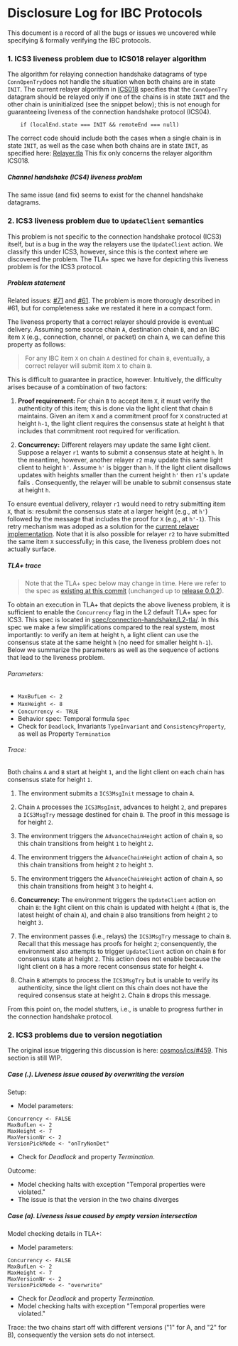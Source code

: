 # Disclosure Log for IBC Protocols

This document is a record of all the bugs or issues we uncovered while specifying & formally verifying the IBC protocols.


### 1. ICS3 liveness problem due to ICS018 relayer algorithm

The algorithm for relaying connection handshake datagrams of type `ConnOpenTry`does not handle the situation when both chains are in state `INIT`.
The current relayer algorithm in [ICS018](https://github.com/cosmos/ics/tree/master/spec/ics-018-relayer-algorithms) specifies that the `ConnOpenTry` datagram should be relayed only if one of the chains is in state `INIT` and the other chain is uninitialized (see the snippet below); this is not enough for guaranteeing liveness of the connection handshake protocol (ICS04).

```
    if (localEnd.state === INIT && remoteEnd === null)
```

The correct code should include both the cases when a single chain is in state `INIT`, as well as the case when both chains are in state `INIT`, as specified here: [Relayer.tla](https://github.com/informalsystems/ibc-rs/blob/master/docs/spec/relayer/Relayer.tla#L174)
This fix only concerns the relayer algorithm ICS018.

##### Channel handshake (ICS4) liveness problem

The same issue (and fix) seems to exist for the channel handshake datagrams.


### 2. ICS3 liveness problem due to `UpdateClient` semantics

This problem is not specific to the connection handshake protocol (ICS3) itself, but is a bug in the way the relayers use the `UpdateClient` action.
We classify this under ICS3, however, since this is the context where we discovered the problem.
The TLA+ spec we have for depicting this liveness problem is for the ICS3 protocol.

##### Problem statement

Related issues: [#71](https://github.com/informalsystems/ibc-rs/issues/71) and [#61](https://github.com/informalsystems/ibc-rs/issues/61).
The problem is more thorougly described in #61, but for completeness sake we restated it here in a compact form.

The liveness property that a correct relayer should provide is eventual delivery.
Assuming some source chain `A`, destination chain `B`, and an IBC item `X` (e.g., connection, channel, or packet) on chain `A`, we can define this property as follows:

> For any IBC item `X` on chain `A` destined for chain `B`, eventually, a correct relayer will submit item `X` to chain `B`.

This is difficult to guarantee in practice, however.
Intuitively, the difficulty arises because of a combination of two factors:

1. __Proof requirement:__ For chain `B` to accept item `X`, it must verify the authenticity of this item; this is done via the light client that chain `B` maintains.
Given an item `X` and a commitment proof for `X` constructed at height `h-1`, the light client requires the consensus state at height `h` that includes that commitment root required for verification.

2. __Concurrency:__ Different relayers may update the same light client.
Suppose a relayer `r1` wants to submit a consensus state at height `h`.
In the meantime, however, another relayer `r2` may update this same light client to height `h'`.
Assume `h'` is bigger than `h`.
If the light client disallows updates with heights smaller than the current height `h'` then `r1`'s update fails .
Consequently, the relayer will be unable to submit consensus state at height `h`.

To ensure eventual delivery, relayer `r1` would need to retry submitting item `X`, that is: resubmit the consensus state at a larger height (e.g., at `h'`) followed by the message that includes the proof for `X` (e.g., at `h'-1`).
This retry mechanism was adoped as a solution for the [current relayer implementation](https://github.com/informalsystems/ibc-rs/blob/master/docs/architecture/adr-002-ibc-relayer.md#ibc-client-consensus-state-vs-relayer-light-client-states-vs-chain-states).
Note that it is also possible for relayer `r2` to have submitted the same item `X` successfully; in this case, the liveness problem does not actually surface.


##### TLA+ trace

> Note that the TLA+ spec below may change in time. Here we refer to the spec as [existing at this commit](https://github.com/informalsystems/ibc-rs/tree/788c36be9e14725c542bd586b4fe4593edb3ca80/docs/spec/connection-handshake/L2-tla) (unchanged up to [release 0.0.2](https://github.com/informalsystems/ibc-rs/releases/tag/v0.0.2)).  

To obtain an execution in TLA+ that depicts the above liveness problem, it is sufficient to enable the `Concurrency` flag in the L2 default TLA+ spec for ICS3.
This spec is located in [spec/connection-handshake/L2-tla/](./spec/connection-handshake/L2-tla/).
In this spec we make a few simplifications compared to the real system, most importantly: to verify an item at height `h`, a light client can use the consensus state at the same height `h` (no need for smaller height `h-1`).
Below we summarize the parameters as well as the sequence of actions that lead to the liveness problem.

###### Parameters:

- `MaxBufLen <- 2`
- `MaxHeight <- 8`
- `Concurrency <- TRUE`
- Behavior spec: Temporal formula `Spec`
- Check for `Deadlock`, Invariants `TypeInvariant` and `ConsistencyProperty`, as well as Property `Termination`

###### Trace:

Both chains `A` and `B` start at height `1`, and the light client on each chain has consensus state for height `1`.

1. The environment submits a `ICS3MsgInit` message to chain `A`.

2. Chain `A` processes the `ICS3MsgInit`, advances to height `2`, and prepares a `ICS3MsgTry` message destined for chain `B`.
The proof in this message is for height `2`.

3. The environment triggers the `AdvanceChainHeight` action of chain `B`, so this chain transitions from height `1` to height `2`.

4. The environment triggers the `AdvanceChainHeight` action of chain `A`, so this chain transitions from height `2` to height `3`.

5. The environment triggers the `AdvanceChainHeight` action of chain `A`, so this chain transitions from height `3` to height `4`.

6. __Concurrency:__ The environment triggers the `UpdateClient` action on chain `B`: the light client on this chain is updated with height `4` (that is, the latest height of chain `A`), and chain `B` also transitions from height `2` to height `3`.

7. The environment passes (i.e., relays) the `ICS3MsgTry` message to chain `B`.
Recall that this message has proofs for height `2`; consenquently, the environment also attempts to trigger `UpdateClient` action on chain `B` for consensus state at height `2`.
This action does not enable because the light client on `B` has a more recent consensus state for height `4`.

8. Chain `B` attempts to process the `ICS3MsgTry` but is unable to verify its authenticity, since the light client on this chain does not have the required consensus state at height `2`.
Chain `B` drops this message.

From this point on, the model stutters, i.e., is unable to progress further in the connection handshake protocol.


### 2. ICS3 problems due to version negotiation

The original issue triggering this discussion is here: [cosmos/ics/#459](https://github.com/cosmos/ics/issues/459).
This section is still WIP.

##### Case (.). Liveness issue caused by overwriting the version
Setup:
- Model parameters:
```
Concurrency <- FALSE
MaxBufLen <- 2
MaxHeight <- 7
MaxVersionNr <- 2
VersionPickMode <- "onTryNonDet"
```
- Check for _Deadlock_ and property _Termination_.

Outcome:
- Model checking halts with exception "Temporal properties were violated."
- The issue is that the version in the two chains diverges


##### Case (a). Liveness issue caused by empty version intersection

Model checking details in TLA+:
- Model parameters:
```
Concurrency <- FALSE
MaxBufLen <- 2
MaxHeight <- 7
MaxVersionNr <- 2
VersionPickMode <- "overwrite"
```
- Check for _Deadlock_ and property _Termination_.
- Model checking halts with exception "Temporal properties were violated."

Trace: the two chains start off with different versions ("1" for A, and "2" for B),
consequently the version sets do not intersect.